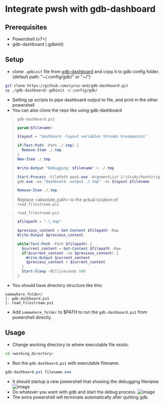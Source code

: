 # Integrate pwsh with gdb-dashboard
## Prerequisites
- Powershell (v7+)
- gdb-dashboard (.gdbinit)
## Setup 
- clone ```.gdbinit``` file from [gdb-dashboard](https://github.com/cyrus-and/gdb-dashboard.git) and copy it to gdb config folder.
(default path: "\~/.config/gdb/" or "\~/")
```bash
git clone https://github.com/cyrus-and/gdb-dashboard.git
cp ./gdb-dashboard/.gdbinit ~/.config/gdb/
```

- Setting up scripts to pipe dashboard output to file, and print in the other powershell
- You can also clone the repo like using gdb-dashboard
> ```gdb-dashboard.ps1```
> ```powershell
> param($filename)
> 
> $layout = "dashboard -layout variables threads breakpoints"
> 
> if(Test-Path -Path ./.tmp) {
>   Remove-Item ./.tmp
> }
> New-Item ./.tmp
> 
> Write-Output "Debugging: $filename" > ./.tmp
> 
> Start-Process -FilePath pwsh.exe -ArgumentList I:\Study\PwshScript\pipeserver\read_filestream.ps1
> gdb.exe -ex "dashboard -output ./.tmp" -ex $layout $filename
> 
> Remove-Item ./.tmp
> ```
> Replace <absolute_path> to the actual location of ```read_filestream.ps1```

> ```read_filestream.ps1```
> ```powershell
> $filepath = ".\.tmp"
> 
> $previous_content = Get-Content $filepath -Raw
> Write-Output $previous_content
> 
> while(Test-Path -Path $filepath) {
>   $current_content = Get-Content $filepath -Raw
>   if($current_content -ne $previous_content) {
>     Write-Output $current_content
>     $previous_content = $current_content
>   }
>   Start-Sleep -Milliseconds 500
> }
> ```

- You should have directory structure like this:
```
somewhere_folder/
|- gdb-dashboard.ps1
|- read_filestream.ps1
```
- Add ```somewhere_folder``` to $PATH to run the ```gdb-dashboard.ps1``` from powershell directly.
## Usage
- Change working directory to where executable file exists.
```bash
cd <working_directory>
```
- Run the ```gdb-dashboard.ps1``` with executable filename.
```powershell
gdb-dashboard.ps1 filename.exe
```
- It should startup a new powershell that showing the debugging filename
![image](https://hackmd.io/_uploads/r1QMlU1Ggl.png)
- Do whatever you want with gdb and start the debug process.
![image](https://hackmd.io/_uploads/rJy3gUkzxx.png)
- The extra powershell will terminate automatically after quitting gdb.
